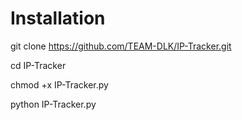 # Installation
git clone https://github.com/TEAM-DLK/IP-Tracker.git<br>

cd IP-Tracker<br>

chmod +x IP-Tracker.py<br>

python IP-Tracker.py<br>
